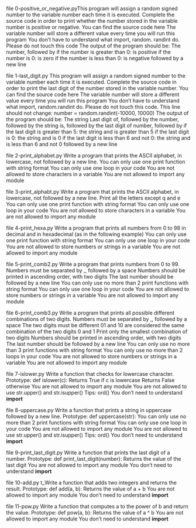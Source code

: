 file 0-positive_or_negative.pyThis program will assign a random signed number to the variable number each time it is executed. Complete the source code in order to print whether the number stored in the variable number is positive or negative.
You can find the source code here
The variable number will store a different value every time you will run this program
You don’t have to understand what import, random. randint do. Please do not touch this code
The output of the program should be:
The number, followed by
if the number is greater than 0: is positive
if the number is 0: is zero
if the number is less than 0: is negative
followed by a new line

file 1-last_digit.py  This program will assign a random signed number to the variable number each time it is executed. Complete the source code in order to print the last digit of the number stored in the variable number.
You can find the source code here
The variable number will store a different value every time you will run this program
You don’t have to understand what import, random.randint do. Please do not touch this code. This line should not change: number = random.randint(-10000, 10000)
The output of the program should be:
The string Last digit of, followed by
the number, followed by
the string is, followed by the last digit of number, followed by
if the last digit is greater than 5: the string and is greater than 5
if the last digit is 0: the string and is 0
if the last digit is less than 6 and not 0: the string and is less than 6 and not 0
followed by a new line

file 2-print_alphabet.py  Write a program that prints the ASCII alphabet, in lowercase, not followed by a new line.
You can only use one print function with string format
You can only use one loop in your code
You are not allowed to store characters in a variable
You are not allowed to import any module

file 3-print_alphabt.py  Write a program that prints the ASCII alphabet, in lowercase, not followed by a new line.
Print all the letters except q and e
You can only use one print function with string format
You can only use one loop in your code
You are not allowed to store characters in a variable
You are not allowed to import any module

file 4-print_hexa.py Write a program that prints all numbers from 0 to 98 in decimal and in hexadecimal (as in the following example)
You can only use one print function with string format
You can only use one loop in your code
You are not allowed to store numbers or strings in a variable
You are not allowed to import any module

file 5-print_comb2.py  Write a program that prints numbers from 0 to 99.
Numbers must be separated by ,, followed by a space
Numbers should be printed in ascending order, with two digits
The last number should be followed by a new line
You can only use no more than 2 print functions with string format
You can only use one loop in your code
You are not allowed to store numbers or strings in a variable
You are not allowed to import any module
 
 file 6-print_comb3.py Write a program that prints all possible different combinations of two digits.
Numbers must be separated by ,, followed by a space
The two digits must be different
01 and 10 are considered the same combination of the two digits 0 and 1
Print only the smallest combination of two digits
Numbers should be printed in ascending order, with two digits
The last number should be followed by a new line
You can only use no more than 3 print functions with string format
You can only use no more than 2 loops in your code
You are not allowed to store numbers or strings in a variable
You are not allowed to import any module 

file 7-islower.py Write a function that checks for lowercase character.
Prototype: def islower(c):
Returns True if c is lowercase
Returns False otherwise
You are not allowed to import any module
You are not allowed to use str.upper() and str.isupper()
Tips: ord()
You don’t need to understand __import__ 

file 8-uppercase.py Write a function that prints a string in uppercase followed by a new line.
Prototype: def uppercase(str):
You can only use no more than 2 print functions with string format
You can only use one loop in your code
You are not allowed to import any module
You are not allowed to use str.upper() and str.isupper()
Tips: ord()
You don’t need to understand __import__ 


file 9-print_last_digit.py  Write a function that prints the last digit of a number.
Prototype: def print_last_digit(number):
Returns the value of the last digit
You are not allowed to import any module
You don’t need to understand __import__

file 10-add.py t_Write a function that adds two integers and returns the result.
Prototype: def add(a, b):
Returns the value of a + b
You are not allowed to import any module
You don’t need to understand __import__

file 11-pow.py Write a function that computes a to the power of b and return the value.
Prototype: def pow(a, b):
Returns the value of a ^ b
You are not allowed to import any module
You don’t need to understand __import__


